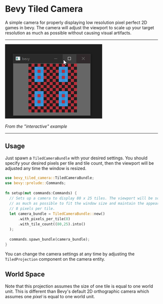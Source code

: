 # Bevy Tiled Camera

A simple camera for properly displaying low resolution pixel perfect 2D games in bevy. The camera will adjust the viewport to scale up your target resolution as much as possible without causing visual artifacts.

---
![](images/demo.gif)

  *From the "interactive" example*

---

## Usage
Just spawn a `TiledCameraBundle` with your desired settings. You should specify your desired pixels per tile and tile count, then the viewport will be adjusted any time the window is resized. 

```rs
use bevy_tiled_camera::TiledCameraBundle;
use bevy::prelude::Commands;

fn setup(mut commands:Commands) {
  // Sets up a camera to display 80 x 25 tiles. The viewport will be scaled up
  // as much as possible to fit the window size and maintain the appearance of
  // 8 pixels per tile.
  let camera_bundle = TiledCameraBundle::new()
      .with_pixels_per_tile(8)
      .with_tile_count((80,25).into()
  );

  commands.spawn_bundle(camera_bundle);
}
```

You can change the camera settings at any time by adjusting the `TiledProjection` component on the camera entity.

## World Space
Note that this projection assumes the size of one tile is equal to one world unit. This is different than Bevy's default 2D orthographic camera which assumes one *pixel* is equal to one world unit.